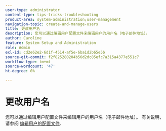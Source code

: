 ```yaml
---
user-type: administrator
content-type: tips-tricks-troubleshooting
product-area: system-administration;user-management
navigation-topic: create-and-manage-users
title: 更改用户名
description: 您可以通过编辑用户配置文件来编辑用户的用户名（电子邮件地址）。
author: Caroline
feature: System Setup and Administration
role: Admin
exl-id: cd2e62e2-6d1f-4514-af5e-6ba1d2b65e5b
source-git-commit: f2f825280204b56d2dc85efc7a315a4377e551c7
workflow-type: tm+mt
source-wordcount: '47'
ht-degree: 0%

---
```


# 更改用户名

您可以通过编辑用户配置文件来编辑用户的用户名（电子邮件地址）。 有关说明，请参阅 [编辑用户的配置文件](../../../administration-and-setup/add-users/create-and-manage-users/edit-a-users-profile.md).
